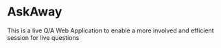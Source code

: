 # AskAway

This is a live Q/A Web Application to enable a more involved and efficient session for live questions

